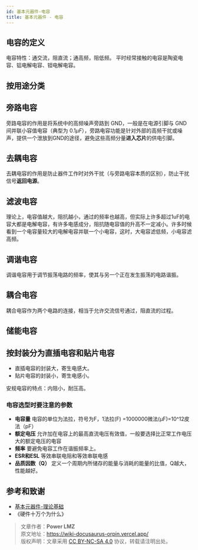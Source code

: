 ```yaml
---
id: 基本元器件-电容
title: 基本元器件 - 电容
---
```


## 电容的定义

电容特性：通交流，阻直流；通高频，阻低频。
平时经常接触的电容是陶瓷电容、铝电解电容、钽电解电容。

## 按用途分类
 
## 旁路电容

旁路电容的作用是将系统中的高频噪声旁路到 GND，一般是在电源引脚与 GND 间并联小容值电容（典型为 $0.1\mu F$），旁路电容功能是针对外部的高频干扰或噪声，提供一个泄放到GND的途径，避免这些高频分量**进入芯片**的供电引脚。

## 去耦电容

去耦电容的作用是防止器件工作时对外干扰（与旁路电容本质的区别），防止干扰信号**返回电源**。

## 滤波电容

理论上，电容值越大，阻抗越小，通过的频率也越高，但实际上许多超过1uF的电容大都是电解电容，有许多电感成分，阻抗随电容值的升高不一定减小。许多时候看到一个电容量较大的电解电容并联一个小电容，这时，大电容滤低频，小电容滤高频。

## 调谐电容

调谐电容用于调节振荡电路的频率，使其与另一个正在发生振荡的电路谐振。

## 耦合电容

耦合电容作为两个电路的连接，相当于允许交流信号通过，阻直流的过程。

## 储能电容

## 按封装分为直插电容和贴片电容

- 直插电容的封装大，寄生电感大。
- 贴片电容的封装小，寄生电感小。

安规电容的特点：内阻小，耐压高。

### 电容选型时要注意的参数

- **电容量** 电容的单位为法拉，符号为F，1法拉(F) =1000000微法(μF)=10^12皮法（pF）
- **额定电压** 允许加在电容上的最高直流电压有效值，一般要选择比正常工作电压大的额定电压的电容
- **频率** 要避免电容工作在谐振频率上。
- **ESR和ESL** 等效串联电阻和等效串联电感
- **品质因数（Q）** 定义一个周期内所储存的能量与消耗的能量的比值，Q越大，性能越好。

## 参考和致谢
- [基本元器件-理论基础](https://wiki-power.com)
- 《硬件十万个为什么》

> 文章作者：**Power LMZ**  
> 原文地址：https://wiki-docusaurus-orpin.vercel.app/  
> 版权声明：文章采用 [CC BY-NC-SA 4.0](https://creativecommons.org/licenses/by/4.0/deed.zh) 协议，转载请注明出处。

